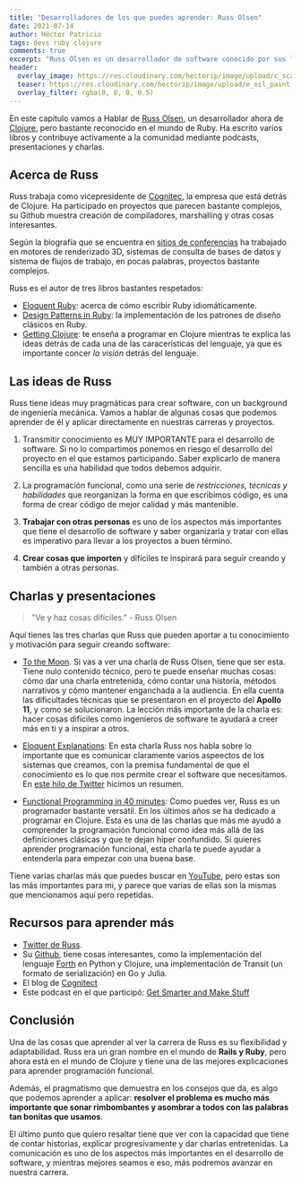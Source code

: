 ```yaml
---
title: "Desarrolladores de los que puedes aprender: Russ Olsen"
date: 2021-07-14
author: Héctor Patricio
tags: devs ruby clojure
comments: true
excerpt: "Russ Olsen es un desarrollador de software conocido por sus libros sobre Ruby y Clojure y por las excelentes charlas que da. Veamos algunas de sus ideas y lo que podemos aprender de él."
header:
  overlay_image: https://res.cloudinary.com/hectorip/image/upload/c_scale,e_oil_paint:13,w_1280/v1626300098/60da357436deba0fd63a4689_ch2-getting-started-with-ruby_yrghl0.jpg
  teaser: https://res.cloudinary.com/hectorip/image/upload/e_oil_paint:9,w_300/v1626237333/slideslive_russ-olsen_explain-it_mejk2s.jpg
  overlay_filter: rgba(0, 0, 0, 0.5)
---
```


En este capítulo vamos a Hablar de [Russ Olsen](http://russolsen.com/), un desarrollador ahora de [Clojure](https://clojure.org/), pero bastante reconocido en el mundo de Ruby. Ha escrito varios libros y contribuye activamente a la comunidad mediante podcasts, presentaciones y charlas.

## Acerca de Russ

Russ trabaja como vicepresidente de [Cognitec](https://www.cognitect.com/), la empresa que está detrás de Clojure. Ha participado en proyectos que parecen bastante complejos, su Github muestra creación de compiladores, marshalling y otras cosas interesantes.

Según la biografía que se encuentra en [sitios de conferencias](https://gotocon.com/berlin-2015/speaker/Russ+Olsen) ha trabajado en motores de renderizado 3D, sistemas de consulta de bases de datos y sistema de flujos de trabajo, en pocas palabras, proyectos bastante complejos.

Russ es el autor de tres libros bastantes respetados:

- [Eloquent Ruby](https://www.amazon.com/Eloquent-Ruby-Addison-Wesley-Professional/dp/0321584104): acerca de cómo escribir Ruby idiomáticamente.
- [Design Patterns in Ruby](https://www.amazon.com/gp/product/B004YW6M6G/ref=dbs_a_def_rwt_hsch_vapi_tkin_p1_i2): la implementación de los patrones de diseño clásicos en Ruby.
- [Getting Clojure](https://pragprog.com/titles/roclojure/getting-clojure/): te enseña a programar en Clojure mientras te explica las ideas detrás de cada una de las caracerísticas del lenguaje, ya que es importante concer _la visión_ detrás del lenguaje.

## Las ideas de Russ

Russ tiene ideas muy pragmáticas para crear software, con un background de ingeniería mecánica. Vamos a hablar de algunas cosas que podemos aprender de él y aplicar directamente en nuestras carreras y proyectos.

1. Transmitir conocimiento es MUY IMPORTANTE para el desarrollo de software. Si no lo compartimos ponemos en riesgo el desarrollo del proyecto en el que estamos participando. Saber explicarlo de manera sencilla es una habilidad que todos debemos adquirir.

2. La programación funcional, como una serie de _restricciones, técnicas y habilidades_ que reorganizan la forma en que escribimos código, es una forma de crear código de mejor calidad y más mantenible.

3. **Trabajar con otras personas** es uno de los aspectos más importantes que tiene el desarrollo de software y saber organizarla y tratar con ellas es imperativo para llevar a los proyectos a buen término.

4. **Crear cosas que importen** y difíciles te inspirará para seguir creando y también a otras personas.

## Charlas y presentaciones

> "Ve y haz cosas difíciles." - Russ Olsen

Aquí tienes las tres charlas que Russ que pueden aportar a tu conocimiento y motivación para seguir creando software:

- [To the Moon](https://www.youtube.com/watch?v=l3XwpSKqNZw). Si vas a ver una charla de Russ Olsen, tiene que ser esta. Tiene nulo contenido técnico, pero te puede enseñar muchas cosas: cómo dar una charla entretenida, cómo contar una historia, métodos narrativos y cómo mantener enganchada a la audiencia. En ella cuenta las dificultades técnicas que se presentaron en el proyecto del **Apollo 11**, y como se solucionaron. La lección más importante de la charla es: hacer cosas difíciles como ingenieros de software te ayudará a creer más en ti y a inspirar a otros.

- [Eloquent Explanations](https://www.youtube.com/watch?v=80EE4mZmp3A): En esta charla Russ nos habla sobre lo importante que es comunicar claramente varios aspeectos de los sistemas que creamos, con la premisa fundamental de que el conocimiento es lo que nos permite crear el software que necesitamos. En [este hilo de Twitter](https://twitter.com/HectorIP/status/1414096122306498560) hicimos un resumen.

- [Functional Programming in 40 minutes](https://www.youtube.com/watch?v=0if71HOyVjY): Como puedes ver, Russ es un programador bastante versátil. En los últimos años se ha dedicado a programar en Clojure. Esta es una de las charlas que más me ayudó a comprender la programación funcional como idea más allá de las definiciones clásicas y que te dejan híper confundido. Si quieres aprender programación funcional, esta charla te puede ayudar a entenderla para empezar con una buena base.

Tiene varias charlas más que puedes buscar en [YouTube](https://www.youtube.com/results?search_query=russ+olsen), pero estas son las más importantes para mi, y parece que varias de ellas son la mismas que mencionamos aquí pero repetidas.

## Recursos para aprender más

- [Twitter de Russ](https://twitter.com/russolsen).
- Su [Github](https://github.com/russolsen/), tiene cosas interesantes, como la implementación del lenguaje [Forth](https://hackaday.com/2017/01/27/forth-the-hackers-language/) en Python y Clojure, una implementación de Transit (un formato de serialización) en Go y Julia.
- El blog de [Cognitect](https://www.cognitect.com/blog/)
- Este podcast en el que participó: [Get Smarter and Make Stuff](https://www.youtube.com/watch?v=gcs1t91X5LA)

## Conclusión

Una de las cosas que aprender al ver la carrera de Russ es su flexibilidad y adaptabilidad. Russ era un gran nombre en el mundo de **Rails y Ruby**, pero ahora está en el mundo de Clojure y tiene una de las mejores explicaciones para aprender programación funcional.

Además, el pragmatismo que demuestra en los consejos que da, es algo que podemos aprender a aplicar: **resolver el problema es mucho más importante que sonar rimbombantes y asombrar a todos con las palabras tan bonitas que usamos**.

El último punto que quiero resaltar tiene que ver con la capacidad que tiene de contar historias, explicar progresivamente y dar charlas entretenidas. La comunicación es uno de los aspectos más importantes en el desarrollo de software, y mientras mejores seamos e eso, más podremos avanzar en nuestra carrera.

